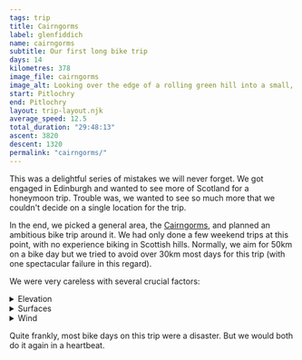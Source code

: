 ```yaml
---
tags: trip
title: Cairngorms
label: glenfiddich
name: cairngorms
subtitle: Our first long bike trip
days: 14
kilometres: 378
image_file: cairngorms
image_alt: Looking over the edge of a rolling green hill into a small, distant village
start: Pitlochry
end: Pitlochry
layout: trip-layout.njk
average_speed: 12.5
total_duration: "29:48:13"
ascent: 3820
descent: 1320
permalink: "cairngorms/"
---
```


This was a delightful series of mistakes we will never forget.<!-- excerpt --> We got engaged in Edinburgh and wanted to see more of Scotland for a honeymoon trip. Trouble was, we wanted to see so much more that we couldn't decide on a single location for the trip.

In the end, we picked a general area, the [Cairngorms](https://www.visitcairngorms.com/), and planned an ambitious bike trip around it. We had only done a few weekend trips at this point, with no experience biking in Scottish hills. Normally, we aim for 50km on a bike day but we tried to avoid over 30km most days for this trip (with one spectacular failure in this regard).

We were very careless with several crucial factors:

<details class="stack">
<summary>Elevation</summary>

You will encounter a lot of hills in Scotland. Some of them will be gentle, rolling hills I like to call _carousel hills_. These are quite enjoyable because you get a lot of momentum from the descent of the previous hill and are halfway up the next one before you have to pedal again.

Other hills are there for you to die on. They go forever with false flats or torture you with short, steep gradients or present a diabolical combination of the two that will make you question every decision in your life that led you to this point.

There's not much you can do about the murder hills other than mentally prepare for a bad time and look for a good cafe at the top or along the descent.

</details>

<details class="stack">
<summary>Surfaces</summary>

You don't go as fast on dirt or gravel as you do on asphalt. Sounds obvious now. But I don't think we even looked at surfaces when planning this trip. We went to Google Maps, put in a start and end location, clicked the little bike icon and assumed everything would be fine. _Surely Google wouldn't put us on a mountain bike trail in the middle of nowhere?_ (see Dalmunzie, Day 1)

_Well, at least it wouldn't expect us to be on busy A-roads with giant logging trucks zooming past?_ (see Ballater, Day 3) Yes, the other thing to keep in mind with surfaces is whether the smooth, well-maintained asphalt is worth the highway traffic that comes with it. Given the choice, I'll take the quieter, bumpier B-road any day.

</details>

<details class="stack">
<summary>Wind</summary>

A lot of well-known bike routes come with suggestions of the direction to travel in based on prevailing wind patterns. This is nothing to sniff at. A tailwind (pushing you forwards) offers a welcome boost while a headwind (pushing you backwards) can double your expected travel duration.

The more exposed you are, the stronger the wind will be. We learned this lesson repeatedly on multiple ski hills. A strong Scottish wind, regardless of direction, will be loud and cold. Bring layers and consider a headband or buff to cover your ears if you value your hearing.

</details>

Quite frankly, most bike days on this trip were a disaster. But we would both do it again in a heartbeat.
